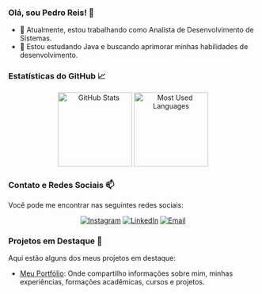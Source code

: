 ### Olá, sou Pedro Reis! 👋

- 🔭 Atualmente, estou trabalhando como Analista de Desenvolvimento de Sistemas.
- 🌱 Estou estudando Java e buscando aprimorar minhas habilidades de desenvolvimento.

### Estatísticas do GitHub 📈

<div align="center">
  <img height="150em" src="https://github-readme-stats.vercel.app/api?username=Pedro-Hc-Reis&show_icons=true&theme=tokyonight&include_all_commits=true&count_private=true" alt="GitHub Stats"/>
  <img height="150em" src="https://github-readme-stats.vercel.app/api/top-langs/?username=Pedro-Hc-Reis&layout=compact&langs_count=8&theme=tokyonight" alt="Most Used Languages"/>
</div>

### Contato e Redes Sociais 📫

Você pode me encontrar nas seguintes redes sociais:

<div align="center">
  <a href="https://www.instagram.com/pedrohenriquecreis/"><img src="https://img.icons8.com/fluent/48/000000/instagram-new.png" alt="Instagram"/></a>
  <a href="https://www.linkedin.com/in/pedro-h-c-reis"><img src="https://img.icons8.com/color/48/000000/linkedin.png" alt="LinkedIn"/></a>
  <a href="mailto:pedroreis0503@gmail.com"><img src="https://img.icons8.com/fluent/48/000000/email-open.png" alt="Email" /></a>
</div>

### Projetos em Destaque 🚀

Aqui estão alguns dos meus projetos em destaque:

- [Meu Portfólio](https://github.com/Pedro-Hc-Reis/pedro-hc-reis.github.io): Onde compartilho informações sobre mim, minhas experiências, formações acadêmicas, cursos e projetos.

<!-- ### Contribuições no GitHub 🐍

[![GitHub Activity Graph](https://activity-graph.herokuapp.com/graph?username=Pedro-Hc-Reis&theme=github)](https://github.com/Pedro-Hc-Reis) -->
